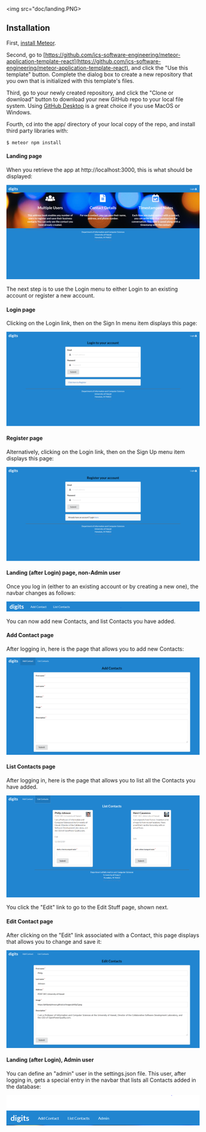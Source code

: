 <img src="doc/landing.PNG>

## Installation

First, [install Meteor](https://www.meteor.com/install).

Second, go to [https://github.com/ics-software-engineering/meteor-application-template-react](https://github.com/ics-software-engineering/meteor-application-template-react), and click the "Use this template" button. Complete the dialog box to create a new repository that you own that is initialized with this template's files.

Third, go to your newly created repository, and click the "Clone or download" button to download your new GitHub repo to your local file system.  Using [GitHub Desktop](https://desktop.github.com/) is a great choice if you use MacOS or Windows.

Fourth, cd into the app/ directory of your local copy of the repo, and install third party libraries with:

```
$ meteor npm install
```

#### Landing page

When you retrieve the app at http://localhost:3000, this is what should be displayed:

<img src="doc/landing.PNG">

The next step is to use the Login menu to either Login to an existing account or register a new account.

#### Login page

Clicking on the Login link, then on the Sign In menu item displays this page:

<img src="doc/signin.PNG">

#### Register page

Alternatively, clicking on the Login link, then on the Sign Up menu item displays this page:

<img src="doc/register.PNG">

#### Landing (after Login) page, non-Admin user

Once you log in (either to an existing account or by creating a new one), the navbar changes as follows:

<img src="doc/postsignin.PNG">

You can now add new Contacts, and list Contacts you have added. 

#### Add Contact page

After logging in, here is the page that allows you to add new Contacts:

<img src="doc/add.PNG">

#### List Contacts page

After logging in, here is the page that allows you to list all the Contacts you have added.

<img src="doc/list.PNG">

You click the "Edit" link to go to the Edit Stuff page, shown next.

#### Edit Contact page

After clicking on the "Edit" link associated with a Contact, this page displays that allows you to change and save it:

<img src="doc/edit.PNG">

#### Landing (after Login), Admin user

You can define an "admin" user in the settings.json file. This user, after logging in, gets a special entry in the navbar that lists all Contacts added in the database:

<img src="doc/admin.PNG">
